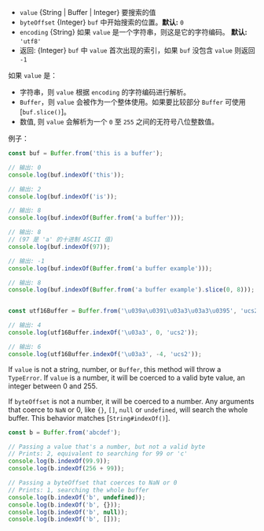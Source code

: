 <!-- YAML
added: v1.5.0
-->

* `value` {String | Buffer | Integer} 要搜索的值
* `byteOffset` {Integer} `buf` 中开始搜索的位置。**默认:** `0`
* `encoding` {String} 如果 `value` 是一个字符串，则这是它的字符编码。
  **默认:** `'utf8'`
* 返回: {Integer} `buf` 中 `value` 首次出现的索引，如果 `buf` 没包含 `value` 则返回 `-1`

如果 `value` 是：

  * 字符串，则 `value` 根据 `encoding` 的字符编码进行解析。
  * `Buffer`，则 `value` 会被作为一个整体使用。如果要比较部分 `Buffer` 可使用 [`buf.slice()`]。
  * 数值, 则 `value` 会解析为一个 `0` 至 `255` 之间的无符号八位整数值。

例子：

```js
const buf = Buffer.from('this is a buffer');

// 输出: 0
console.log(buf.indexOf('this'));

// 输出: 2
console.log(buf.indexOf('is'));

// 输出: 8
console.log(buf.indexOf(Buffer.from('a buffer')));

// 输出: 8
// (97 是 'a' 的十进制 ASCII 值)
console.log(buf.indexOf(97));

// 输出: -1
console.log(buf.indexOf(Buffer.from('a buffer example')));

// 输出: 8
console.log(buf.indexOf(Buffer.from('a buffer example').slice(0, 8)));


const utf16Buffer = Buffer.from('\u039a\u0391\u03a3\u03a3\u0395', 'ucs2');

// 输出: 4
console.log(utf16Buffer.indexOf('\u03a3', 0, 'ucs2'));

// 输出: 6
console.log(utf16Buffer.indexOf('\u03a3', -4, 'ucs2'));
```

If `value` is not a string, number, or `Buffer`, this method will throw a
`TypeError`. If `value` is a number, it will be coerced to a valid byte value,
an integer between 0 and 255.

If `byteOffset` is not a number, it will be coerced to a number. Any arguments
that coerce to `NaN` or 0, like `{}`, `[]`, `null` or `undefined`, will search
the whole buffer. This behavior matches [`String#indexOf()`].

```js
const b = Buffer.from('abcdef');

// Passing a value that's a number, but not a valid byte
// Prints: 2, equivalent to searching for 99 or 'c'
console.log(b.indexOf(99.9));
console.log(b.indexOf(256 + 99));

// Passing a byteOffset that coerces to NaN or 0
// Prints: 1, searching the whole buffer
console.log(b.indexOf('b', undefined));
console.log(b.indexOf('b', {}));
console.log(b.indexOf('b', null));
console.log(b.indexOf('b', []));
```

